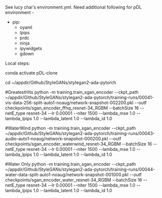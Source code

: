 See lucy chai's environment.yml. Need additional following for pDL environment - 
  - pip:
     - oyaml
     - lpips
     - prdc
     - ninja
     - ipywidgets
     - gdown





Local steps:

conda activate pDL-clone

cd ~/appdir/Github/StyleGANs/stylegan2-ada-pytorch

#GreatestHits
python -m training.train_sgan_encoder --ckpt_path ~/appdir/Github/StyleGANs/stylegan2-ada-pytorch/training-runs/00041-vis-data-256-split-auto1-noaug/network-snapshot-002200.pkl --outf checkpoints/sgan_encoder_ffhq_resnet-34_RGBM --batchSize 16 --netE_type resnet-34 --lr 0.00001 --niter 1500 --lambda_mse 1.0 --lambda_lpips 1.0 --lambda_latent 1.0 --lambda_id 1.0

#WaterWind
python -m training.train_sgan_encoder --ckpt_path ~/appdir/Github/StyleGANs/stylegan2-ada-pytorch/training-runs/00043-audio-auto1-noaug/network-snapshot-000200.pkl --outf checkpoints/sgan_encoder_waterwind_resnet-34_RGBM --batchSize 16 --netE_type resnet-34 --lr 0.00001 --niter 1500 --lambda_mse 1.0 --lambda_lpips 1.0 --lambda_latent 1.0 --lambda_id 1.0

#Water Only
python -m training.train_sgan_encoder --ckpt_path ~/appdir/Github/StyleGANs/stylegan2-ada-pytorch/training-runs/00044-water-data-split-auto1-noaug/network-snapshot-001000.pkl --outf checkpoints/sgan_encoder_water_resnet-34_RGBM --batchSize 16 --netE_type resnet-34 --lr 0.00001 --niter 1500 --lambda_mse 1.0 --lambda_lpips 1.0 --lambda_latent 1.0 --lambda_id 1.0